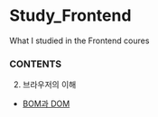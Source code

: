 # Study_Frontend
What I studied in the Frontend coures
 

 ### CONTENTS

 02. 브라우저의 이해

- [BOM과 DOM](02.브라우저의%20이해/00.BOM과%20DOM.md)
